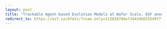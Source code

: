 ```yaml
---
layout: post
title: "Trackable Agent-based Evolution Models at Wafer Scale, OSF anonymized"
redirect_to: https://osf.io/bfm2z/?view_only=113836784e73442db8255d977fe73897
---
```

